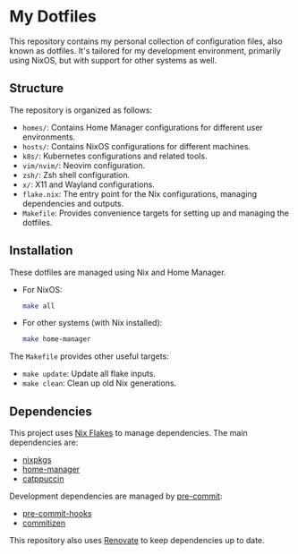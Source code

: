 # My Dotfiles

This repository contains my personal collection of configuration files,
also known as dotfiles. It's tailored for my development environment,
primarily using NixOS, but with support for other systems as well.

## Structure

The repository is organized as follows:

- `homes/`: Contains Home Manager configurations for different user environments.
- `hosts/`: Contains NixOS configurations for different machines.
- `k8s/`: Kubernetes configurations and related tools.
- `vim/nvim/`: Neovim configuration.
- `zsh/`: Zsh shell configuration.
- `x/`: X11 and Wayland configurations.
- `flake.nix`: The entry point for the Nix configurations,
  managing dependencies and outputs.
- `Makefile`: Provides convenience targets for setting up and managing the dotfiles.

## Installation

These dotfiles are managed using Nix and Home Manager.

- For NixOS:

  ```bash
  make all
  ```

- For other systems (with Nix installed):

  ```bash
  make home-manager
  ```

The `Makefile` provides other useful targets:

- `make update`: Update all flake inputs.
- `make clean`: Clean up old Nix generations.

## Dependencies

This project uses [Nix Flakes](https://nixos.wiki/wiki/Flakes) to manage dependencies.
The main dependencies are:

- [nixpkgs](https://github.com/Nixos/nixpkgs)
- [home-manager](https://github.com/nix-community/home-manager)
- [catppuccin](https://github.com/catppuccin/nix)

Development dependencies are managed by [pre-commit](https://pre-commit.com/):

- [pre-commit-hooks](https://github.com/pre-commit/pre-commit-hooks)
- [commitizen](https://github.com/commitizen-tools/commitizen)

This repository also uses [Renovate](https://www.mend.io/free-developer-tools/renovate/)
to keep dependencies up to date.

